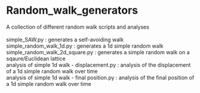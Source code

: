 # Random_walk_generators
A collection of different random walk scripts and analyses <br/>
<br/>
simple_SAW.py : generates a self-avoiding walk <br/>
simple_random_walk_1d.py : generates a 1d simple random walk<br/>
simple_random_walk_2d_square.py : generates a simple random walk on a sqaure/Euclidean lattice<br/>
analysis of simple 1d walk - displacement.py : analysis of the displacement of a 1d simple random walk over time<br/>
analysis of simple 1d walk - final position.py : analysis of the final position of a 1d simple random walk over time<br/>
